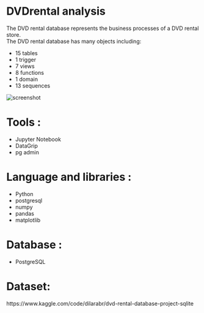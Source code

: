 # DVDrental analysis

The DVD rental database represents the business processes of a DVD rental store.<br/>
The DVD rental database has many objects including:

  - 15 tables<br/>
  - 1 trigger<br/>
  - 7 views<br/>
  - 8 functions<br/>
  - 1 domain<br/>
  - 13 sequences<br/>

![screenshot](https://user-images.githubusercontent.com/38702532/127332368-91d266e7-b2d0-4955-951a-fc1d878aca13.png)

<h1> Tools :</h1>
  
  - Jupyter Notebook<br/>
  - DataGrip<br/>
  - pg admin<br/>
  
  <h1> Language and libraries : </h1>

  - Python<br/>
  - postgresql<br/>
  - numpy<br/>
  - pandas<br/>
  - matplotlib<br/>

<h1> Database :</h1>

  - PostgreSQL
 <h1>Dataset:</h1>https://www.kaggle.com/code/dilarabr/dvd-rental-database-project-sqlite
